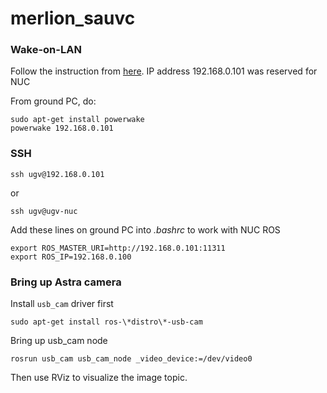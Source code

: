 # merlion_sauvc
### Wake-on-LAN
Follow the instruction from [here](http://kodi.wiki/view/HOW-TO:Set_up_Wake-on-LAN_for_Ubuntu).
IP address 192.168.0.101 was reserved for NUC

From ground PC, do:
```
sudo apt-get install powerwake
powerwake 192.168.0.101
```

### SSH
```
ssh ugv@192.168.0.101
```
or
```
ssh ugv@ugv-nuc
```

Add these lines on ground PC into *.bashrc* to work with NUC ROS
```
export ROS_MASTER_URI=http://192.168.0.101:11311
export ROS_IP=192.168.0.100
```

### Bring up Astra camera
Install `usb_cam` driver first
```
sudo apt-get install ros-\*distro\*-usb-cam
```
Bring up usb_cam node
```
rosrun usb_cam usb_cam_node _video_device:=/dev/video0
```
Then use RViz to visualize the image topic.
